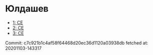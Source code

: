 # Юлдашев
- [1: CE](1.md)
- [2: CE](2.md)
- [3: CE](3.md)

Commit: c7c921b1c4af58f64468d20ec36d1120a03938db
 fetched at: 20201103-143317
